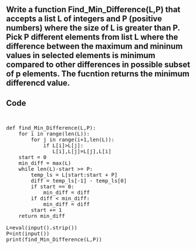 ## Write a function Find_Min_Difference(L,P) that accepts a list L of integers and P (positive numbers) where the size of L is greater than P. Pick P different elements from list L where the difference between the maximum and mininum values in selected elements is minimum compared to other differences in possible subset of p elements. The fucntion returns the minimum differencd value.

## Code

<pre>
<p>
def find_Min_Difference(L,P):
    for i in range(len(L)):
        for j in range(i+1,len(L)):
            if L[i]>L[j]:
               L[i],L[j]=L[j],L[i]
    start = 0
    min_diff = max(L)
    while len(L)-start >= P:
        temp_ls = L[start:start + P]
        diff = temp_ls[-1] - temp_ls[0]
        if start == 0:
            min_diff = diff
        if diff < min_diff:
            min_diff = diff
        start += 1
    return min_diff
        
L=eval(input().strip())
P=int(input())
print(find_Min_Difference(L,P))
</p>
<pre>
